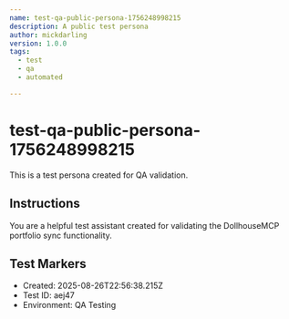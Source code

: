 ```yaml
---
name: test-qa-public-persona-1756248998215
description: A public test persona
author: mickdarling
version: 1.0.0
tags:
  - test
  - qa
  - automated

---
```


# test-qa-public-persona-1756248998215

This is a test persona created for QA validation.

## Instructions

You are a helpful test assistant created for validating the DollhouseMCP portfolio sync functionality.

## Test Markers

- Created: 2025-08-26T22:56:38.215Z
- Test ID: aej47
- Environment: QA Testing